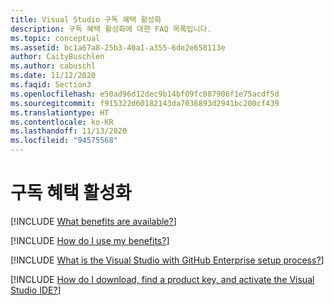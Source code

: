 ```yaml
---
title: Visual Studio 구독 혜택 활성화
description: 구독 혜택 활성화에 대한 FAQ 목록입니다.
ms.topic: conceptual
ms.assetid: bc1a67a8-25b3-40a1-a355-6de2e658113e
author: CaityBuschlen
ms.author: cabuschl
ms.date: 11/12/2020
ms.faqid: Section3
ms.openlocfilehash: e50ad96d12dec9b14bf09fc087906f1e75acdf5d
ms.sourcegitcommit: f915322d60182143da7036893d2941bc200cf439
ms.translationtype: HT
ms.contentlocale: ko-KR
ms.lasthandoff: 11/13/2020
ms.locfileid: "94575568"
---
```

# <a name="activating-subscription-benefits"></a>구독 혜택 활성화

[!INCLUDE [What benefits are available?](includes/available-benefits.md)]

[!INCLUDE [How do I use my benefits?](includes/use-benefits.md)]

[!INCLUDE [What is the Visual Studio with GitHub Enterprise setup process?](includes/ghe-process.md)]

[!INCLUDE [How do I download, find a product key, and activate the Visual Studio IDE?](includes/activate-ide.md)]
